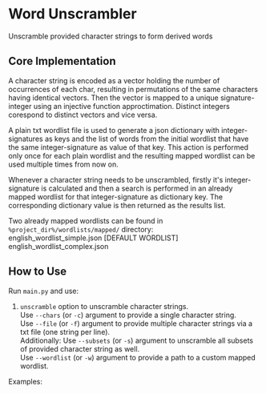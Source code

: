 # Word Unscrambler
Unscramble provided character strings to form derived words

## Core Implementation

A character string is encoded as a vector holding the number of occurrences of each char, resulting in permutations of the same characters having identical vectors. Then the vector is mapped to a unique signature-integer using an injective function approctimation. Distinct integers corespond to distinct vectors and vice versa. 

A plain txt wordlist file is used to generate a json dictionary with integer-signatures as keys and the list of words from the initial wordlist that have the same integer-signature as value of that key. This action is performed only once for each plain wordlist and the resulting mapped wordlist can be used multiple times from now on.

Whenever a character string needs to be unscrambled, firstly it's integer-signature is calculated and then a search is performed in an already mapped wordlist for that integer-signature as dictionary key. The 
corresponding dictionary value is then returned as the results list.

Two already mapped wordlists can be found in `%project_dir%/wordlists/mapped/` directory: <br/> 
    english_wordlist_simple.json [DEFAULT WORDLIST]<br/>
    english_wordlist_complex.json

## How to Use
Run `main.py` and use:

1. `unscramble` option to unscramble character strings.<br/>
    Use `--chars` (or `-c`) argument to provide a single character string.<br/>
    Use `--file` (or `-f`) argument to provide multiple character strings via a txt file (one string per line).<br/>
    Additionally:
    Use `--subsets` (or `-s`) argument to unscramble all subsets of provided character string as well.<br/>
    Use `--wordlist` (or `-w`) argument to provide a path to a custom mapped wordlist.<br/> 

Examples: <br/>
